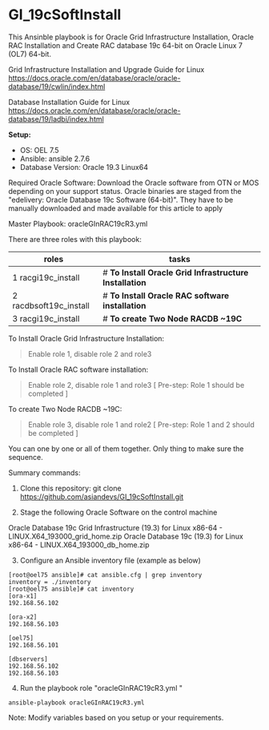 # GI_19cSoftInstall

This Ansinble playbook is for Oracle Grid Infrastructure Installation, Oracle RAC Installation and Create RAC database 19c 64-bit on Oracle Linux 7 (OL7) 64-bit.

Grid Infrastructure Installation and Upgrade Guide for Linux
https://docs.oracle.com/en/database/oracle/oracle-database/19/cwlin/index.html

Database Installation Guide for Linux
https://docs.oracle.com/en/database/oracle/oracle-database/19/ladbi/index.html

**Setup:**
 * OS: OEL 7.5 
 * Ansible: ansible 2.7.6
 * Database Version: Oracle 19.3 Linux64

Required Oracle Software: Download the Oracle software from OTN or MOS depending on your support status. Oracle binaries are staged from the "edelivery: Oracle Database 19c Software (64-bit)". They have to be manually downloaded and made available for this article to apply 

Master Playbook:
oracleGInRAC19cR3.yml

There are three roles with this playbook: 

roles                  | tasks
---------------------- | ---------------------------------
1 racgi19c_install     | # **To Install Oracle Grid Infrastructure Installation**
2 racdbsoft19c_install | # **To Install Oracle RAC software installation**
3 racgi19c_install     | # **To create Two Node RACDB ~19C**

To Install Oracle Grid Infrastructure Installation:
> Enable role 1, disable role 2 and role3

To Install Oracle RAC software installation:
> Enable role 2, disable role 1 and role3 [ Pre-step: Role 1 should be completed ]

To create Two Node RACDB ~19C:
> Enable role 3, disable role 1 and role2 [ Pre-step: Role 1 and 2 should be completed ]

You can one by one or all of them together. Only thing to make sure the sequence.

Summary commands: 

1. Clone this repository:
    git clone https://github.com/asiandevs/GI_19cSoftInstall.git

2. Stage the following Oracle Software on the control machine

Oracle Database 19c Grid Infrastructure (19.3) for Linux x86-64
     - LINUX.X64_193000_grid_home.zip
Oracle Database 19c (19.3) for Linux x86-64 
     - LINUX.X64_193000_db_home.zip

3. Configure an Ansible inventory file (example as below) 
```
[root@oel75 ansible]# cat ansible.cfg | grep inventory
inventory = ./inventory
[root@oel75 ansible]# cat inventory
[ora-x1]
192.168.56.102

[ora-x2]
192.168.56.103

[oel75]
192.168.56.101

[dbservers]
192.168.56.102
192.168.56.103
```
4. Run the playbook role "oracleGInRAC19cR3.yml "
```
ansible-playbook oracleGInRAC19cR3.yml  
```
Note: Modify variables based on you setup or your requirements. 

